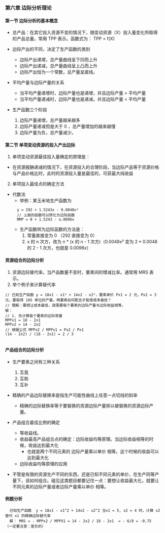 ### 第六章 边际分析理论
#### 第一节 边际分析的基本概念
* 总产品：在其它投入资源不变的情况下，随变动资源（X）投入量变化所取得的产品总量。常用 TPP 表示。函数式为： TPP = f(X)
* 边际产出的不同，决定了生产函数的类别
  * 边际产出递增，总产量曲线呈下凹而上升
  * 边际产出递减，总产量曲线呈上凸而上升
  * 边际产出恒为一个常数，总产量呈直线。

* 平均产量与边际产量的关系
  * 当平均产量递增时，边际产量也是递增，并且边际产量 > 平均产量
  * 当平均产量递减时，边际产量也是递减，并且边际产量 < 平均产量

* 生产函数三个阶段
  1. 边际产量递增，总产量越来越多
  2. 边际产量递减但是大于 0 ，总产量增加的越来越慢
  3. 边际产量为负，总产量减少。

#### 第二节 单项变动资源的投入产出边际
1. 单项变动资源最佳投入量确定的原理是：
  * 在资源报酬递减的情况下，在资源投入的合理阶段，当边际产品等于资源价格与产品价格比时，此时的资源投入量是最佳的，可获最大纯收益
2. 单项投入最佳点的确定方法
  * 代数法
    * 举例：某玉米地生产函数为 
    ```
      y = 292 + 1.5243x - 0.0048x²
      // 上面的函数可以转化为边际函数
      MMP = 0 + 1.5243 - o.0096x
    ```
    * 生产函数转为边际函数的方法是：
      1. 常量直接变为 0 （292 直接变为 0）
      2. x 的 n 次方，改为 n * (x 的 n - 1 次方)（0.0048x² 变为 2 * 0.0048 的 2 - 1 次方，也就是 0.0096x）

#### 资源组合的边际分析
1. 资源边际替代率。当产品数量不变时，要素间的增减比率。通常用 MRS 表示。
2. 举个例子来计算替代率
```
// 已知生产函数 y = 18x1 - x1² + 14x2 - x2²，要素单价 Px1 = 2 元，Px2 = 3 元，要取得 105 单位的产量，两要素如何配合才能使成本最低？
// 理解：要想让成本最低，就需要每个要素的边际产量与边际收益相等。
解：
// 1. 先计算每个要素的边际常量
MPPx1 = 18 - 2x1
MPPx2 = 14 - 2x2
// 根据公式 MPPx2 / MPPx1 = Px2 / Px1
(14 - 2x2) / (18 - 2x1) = 2 / 3


```

#### 产品组合的边际分析
* 生产要素之间有三种关系
  1. 互竟
  2. 互助
  3. 互补

* 精确的产品边际替换率是指生产可能性曲线上任意一点切线的斜率
  * 精确的边际替换率等于要替换的资源边际产量除以被替换的资源边际产量。
* 产品组合最佳比例的确定
  * 等收益线。
  * 收益最高产品组合点的确定：边际收益均等原理。当边际收益相等的时候，收益达到最大化
    * 也就是两个不同元素的 边际产量乘以单价 相等。这个时候的收益可以达到最大化
  * 边际收益均等原理的应用

* 不管是有限的资源生产不同的东西，还是已知不同元素的单价，在生产同等产量下，该如何组合。碰见这类题目都要记住一点：要想让收益最大化，就要让不同元素的边际产量或者边际产量乘以单价 相等。

#### 例题分析
```
  已知生产函数  y = 18x1 - x1^2 + 14x2 - x2^2 当x1 = 5, x2 = 4 时，计算 x2 替代 x1 的精确边际替代率
  解： MRS = - MPPx2 / MPPX1 = 14 - 2x2 / 18 - 2x1  = - 6/8 = -0.75 （一定要注意：是负的）
```